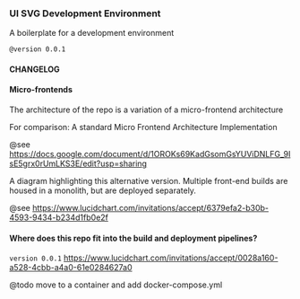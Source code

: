 ### UI SVG Development Environment

A boilerplate for a development environment

`@version 0.0.1`

#### CHANGELOG

#### Micro-frontends

The architecture of the repo is a variation of a micro-frontend architecture

For comparison:
A standard Micro Frontend Architecture Implementation

@see https://docs.google.com/document/d/1OROKs69KadGsomGsYUViDNLFG_9IsE5grx0rUmLKS3E/edit?usp=sharing


A diagram highlighting this alternative version.  Multiple front-end builds are housed in a monolith, but are deployed separately. 

@see https://www.lucidchart.com/invitations/accept/6379efa2-b30b-4593-9434-b234d1fb0e2f


#### Where does this repo fit into the build and deployment pipelines?

`version 0.0.1`
https://www.lucidchart.com/invitations/accept/0028a160-a528-4cbb-a4a0-61e0284627a0


@todo move to a container and add docker-compose.yml